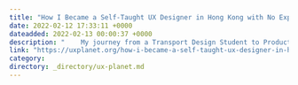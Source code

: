 ```yaml
---
title: "How I Became a Self-Taught UX Designer in Hong Kong with No Experience"
date: 2022-02-12 17:33:11 +0000
dateadded: 2022-02-13 00:00:37 +0000
description: "    My journey from a Transport Design Student to Product Design at Crypto.com  Continue reading on UX Planet »  "
link: "https://uxplanet.org/how-i-became-a-self-taught-ux-designer-in-hong-kong-with-no-experience-96a398665361?source=rss----819cc2aaeee0---4"
category:
directory: _directory/ux-planet.md
---
```

